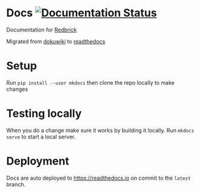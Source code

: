 # Docs [![Documentation Status](https://readthedocs.org/projects/redbrick/badge/?version=latest)](http://redbrick.readthedocs.io/en/latest/?badge=latest)

Documentation for [Redbrick](https://redbrick.dcu.ie)

Migrated from [dokuwiki](https://docs.redbrick.dcu.ie) to [readthedocs](http://redbrick.readthedocs.io)

# Setup
Run `pip install --user mkdocs`
then clone the repo locally to make changes

# Testing locally
When you do a change make sure it works by building it locally.
Run `mkdocs serve` to start a local server.

# Deployment
Docs are auto deployed to https://readthedocs.io on commit to the `latest`
branch.
